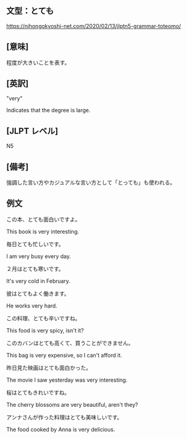 ## 文型：とても
<https://nihongokyoshi-net.com/2020/02/13/jlptn5-grammar-toteomo/>

## [意味]

程度が大きいことを表す。

## [英訳]
"very"

Indicates that the degree is large.

## [JLPT レベル]
N5

## [備考]
強調した言い方やカジュアルな言い方として「とっても」も使われる。

## 例文

この本、とても面白いですよ。

This book is very interesting.

毎日とても忙しいです。

I am very busy every day.

２月はとても寒いです。

It's very cold in February.

彼はとてもよく働きます。

He works very hard.

この料理、とても辛いですね。

This food is very spicy, isn't it?

このカバンはとても高くて、買うことができません。

This bag is very expensive, so I can't afford it.

昨日見た映画はとても面白かった。

The movie I saw yesterday was very interesting.

桜はとてもきれいですね。

The cherry blossoms are very beautiful, aren't they?

アンナさんが作った料理はとても美味しいです。

The food cooked by Anna is very delicious.
